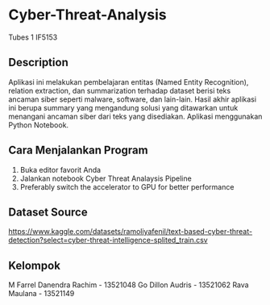 # Cyber-Threat-Analysis
Tubes 1 IF5153

## Description
Aplikasi ini melakukan pembelajaran entitas (Named Entity Recognition), relation extraction, dan summarization terhadap dataset berisi teks ancaman siber seperti malware, software, dan lain-lain.
Hasil akhir aplikasi ini berupa summary yang mengandung solusi yang ditawarkan untuk menangani ancaman siber dari teks yang disediakan. Aplikasi menggunakan Python Notebook.

## Cara Menjalankan Program
1. Buka editor favorit Anda
2. Jalankan notebook Cyber Threat Analaysis Pipeline
3. Preferably switch the accelerator to GPU for better performance

## Dataset Source
https://www.kaggle.com/datasets/ramoliyafenil/text-based-cyber-threat-detection?select=cyber-threat-intelligence-splited_train.csv

## Kelompok
M Farrel Danendra Rachim - 13521048
Go Dillon Audris - 13521062
Rava Maulana - 13521149
